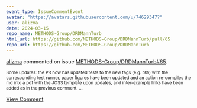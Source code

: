 ```yaml
---
event_type: IssueCommentEvent
avatar: "https://avatars.githubusercontent.com/u/74629347?"
user: alizma
date: 2024-03-15
repo_name: METHODS-Group/DRDMannTurb
html_url: https://github.com/METHODS-Group/DRDMannTurb/pull/65
repo_url: https://github.com/METHODS-Group/DRDMannTurb
---
```


<a href='https://github.com/alizma' target='_blank'>alizma</a> commented on issue <a href='https://github.com/METHODS-Group/DRDMannTurb/pull/65' target='_blank'>METHODS-Group/DRDMannTurb#65</a>.

<small>Some updates: the PR now has updated tests to the new tags (e.g. ``DRD``) with the corresponding test runner, paper figures have been updated and an action re-compiles the md into a pdf with the JOSS template upon updates, and inter-example links have been added as in the previous comment. ...</small>

<a href='https://github.com/METHODS-Group/DRDMannTurb/pull/65' target='_blank'>View Comment</a>